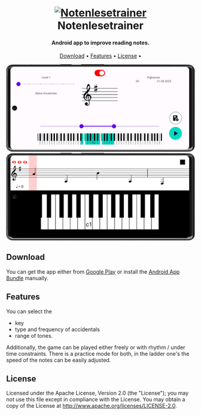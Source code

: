<h1 align="center">
  <br>
  <a href="https://play.google.com/store/apps/details?id=com.exponential_groth.notenlesetrainer"><img src="https://play-lh.googleusercontent.com/i8m0rDg7nDoX4xD_aWSZ3p3QJ9chnHRjilLxNgVAypxdriE7JJUfS6OzRZ2KoCUGmLM1=w240-h480" alt="Notenlesetrainer" width="200"></a>
  <br>
  Notenlesetrainer
  <br>
</h1>

<h4 align="center">Android app to improve reading notes.</h4>

<p align="center">
  <a href="#download">Download</a> •
  <a href="#features">Features</a> •
  <a href="#license">License</a> •
</p>

<p align="center">
  <img src="assets/screenshot_readme_homescreen.png" width=1200 alt="home screen of the app">
  <img src="assets/screenshot_readme_ingame.png" width=1200 alt="screenshot of a round with rhythm">
</p>


## Download

You can get the app either from [Google Play](https://play.google.com/store/apps/details?id=com.exponential_groth.notenlesetrainer) or install the [Android App Bundle](app/release/app-release.aab) manually.

## Features

You can select the
- key
- type and frequency of accidentals
- range of tones.

Additionally, the game can be played either freely or with rhythm / under time constraints.
There is a practice mode for both, in the ladder one's the speed of the notes can be easily adjusted.

## License

Licensed under the Apache License, Version 2.0 (the "License");
you may not use this file except in compliance with the License.
You may obtain a copy of the License at http://www.apache.org/licenses/LICENSE-2.0.